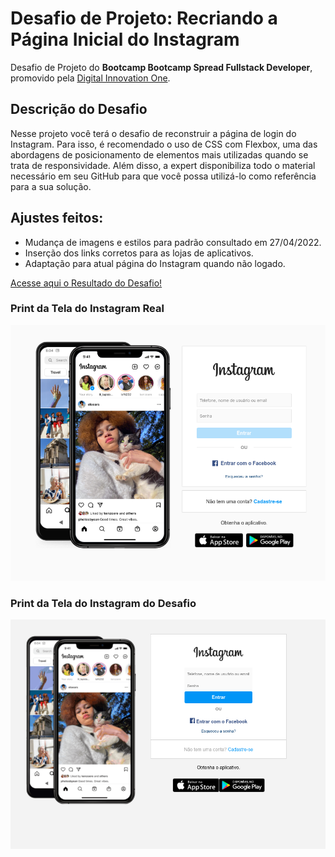 # Desafio de Projeto: Recriando a Página Inicial do Instagram

Desafio de Projeto do **Bootcamp Bootcamp Spread Fullstack Developer**, promovido pela [Digital Innovation One](https://www.dio.me).


## Descrição do Desafio

Nesse projeto você terá o desafio de reconstruir a página de login do Instagram.
Para isso, é recomendado o uso de CSS com Flexbox, uma das abordagens de posicionamento de elementos mais utilizadas quando se trata de responsividade. 
Além disso, a expert disponibiliza todo o material necessário em seu GitHub para que você possa utilizá-lo como referência para a sua solução.

## Ajustes feitos:

* Mudança de imagens e estilos para padrão consultado em 27/04/2022.
* Inserção dos links corretos para as lojas de aplicativos.
* Adaptação para atual página do Instagram quando não logado.

[Acesse aqui o Resultado do Desafio!](https://ducrz.github.io/Bootcamp-Spread-Fullstack-Developer/Desafios-de-Projeto/Recriando-a-Pagina-Inicial-do-Instagram/instagram-dio/index.html)


### Print da Tela do Instagram Real
![Tela Real do Instagram](./instagram-dio/img/tela-real-do-instagram.png)


### Print da Tela do Instagram do Desafio
![Tela do Instagram do Desafio de Projeto](./instagram-dio/img/tela-desafio-de-projeto.png)




